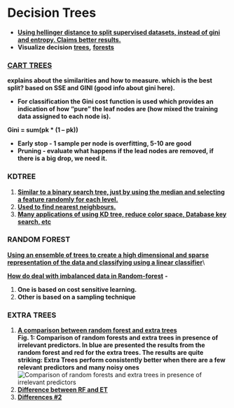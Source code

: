 # Decision Trees

* [**Using hellinger distance to split supervised datasets, instead of gini and entropy. Claims better results.**](https://medium.com/@evgeni.dubov/classifying-imbalanced-data-using-hellinger-distance-f6a4330d6f9a)
* **Visualize decision** [**trees**](https://towardsdatascience.com/interactive-visualization-of-decision-trees-with-jupyter-widgets-ca15dd312084)**,** [**forests**](https://towardsdatascience.com/how-to-visualize-a-decision-tree-from-a-random-forest-in-python-using-scikit-learn-38ad2d75f21c)

### [**CART TREES**](http://machinelearningmastery.com/classification-and-regression-trees-for-machine-learning/)&#x20;

**explains about the similarities and how to measure. which is the best split? based on SSE and GINI (good info about gini here).**

* **For classification the Gini cost function is used which provides an indication of how “pure” the leaf nodes are (how mixed the training data assigned to each node is).**

**Gini = sum(pk \* (1 – pk))**

* **Early stop - 1 sample per node is overfitting, 5-10 are good**
* **Pruning - evaluate what happens if the lead nodes are removed, if there is a big drop, we need it.**

### **KDTREE**&#x20;

1. [**Similar to a binary search tree, just by using the median and selecting a feature randomly for each level.**](https://www.youtube.com/watch?v=TLxWtXEbtFE)
2. [**Used to find nearest neighbours.**](https://www.youtube.com/watch?v=Y4ZgLlDfKDg)&#x20;
3. [**Many applications of using KD tree, reduce color space, Database key search, etc**](https://www.quora.com/What-is-a-kd-tree-and-what-is-it-used-for)

### **RANDOM FOREST**

[**Using an ensemble of trees to create a high dimensional and sparse representation of the data and classifying using a linear classifier**](http://scikit-learn.org/stable/auto\_examples/ensemble/plot\_feature\_transformation.html#sphx-glr-auto-examples-ensemble-plot-feature-transformation-py)\


[**How do deal with imbalanced data in Random-forest**](http://statistics.berkeley.edu/sites/default/files/tech-reports/666.pdf) **-**&#x20;

1. **One is based on cost sensitive learning.**&#x20;
2. **Other is based on a sampling technique**&#x20;

### **EXTRA TREES**

1. [**A comparison between random forest and extra trees**\
   ](https://www.thekerneltrip.com/statistics/random-forest-vs-extra-tree/)**Fig. 1: Comparison of random forests and extra trees in presence of irrelevant predictors. In blue are presented the results from the random forest and red for the extra trees. The results are quite striking: Extra Trees perform consistently better when there are a few relevant predictors and many noisy ones**![Comparison of random forests and extra trees in presence of irrelevant predictors](https://lh3.googleusercontent.com/frZzCFNyzH8WZmbb0IIy\_-e-wsqwclzspkGC9p2AIpRHOH1L-AEWAfQqvy96s26rts-VmSNHN8LSJMvNMjXtIv5qcE3j\_MZQjnbM2ped7g7oy0Nli59cv1YhM\_cGH2G2Ne67MSwM)
2. [**Difference between RF and ET**](https://stats.stackexchange.com/questions/175523/difference-between-random-forest-and-extremely-randomized-trees)
3. [**Differences #2**](https://stackoverflow.com/questions/22409855/randomforestclassifier-vs-extratreesclassifier-in-scikit-learn)
